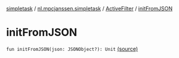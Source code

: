 [simpletask](../../index.md) / [nl.mpcjanssen.simpletask](../index.md) / [ActiveFilter](index.md) / [initFromJSON](.)

# initFromJSON

`fun initFromJSON(json: JSONObject?): Unit` [(source)](https://github.com/mpcjanssen/simpletask-android/blob/master/src/main/java/nl/mpcjanssen/simpletask/ActiveFilter.kt#L78)